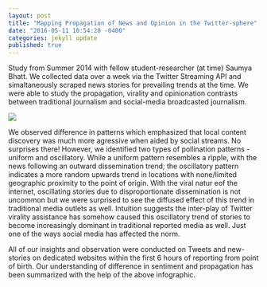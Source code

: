 ```yaml
---
layout: post
title: "Mapping Propagation of News and Opinion in the Twitter-sphere"
date: "2016-05-11 10:54:20 -0400"
categories: jekyll update
published: true
---
```

Study from Summer 2014 with fellow student-researcher (at time) Saumya Bhatt. We collected data over a week via the Twitter Streaming API and simaltaneously scraped news stories for prevailing trends at the time. We were able to study the propagation, virality and opinionation contrasts between traditional journalism and social-media broadcasted journalism.

![]({{site.baseurl}}/img/twittersphere.png)

We observed difference in patterns which emphasized that local content discovery was much more agressive when aided by social streams. No surprises there! However, we identified two types of pollination patterns - uniform and oscillatory. While a uniform pattern resembles a ripple, with the news following an outward dissemination trend; the oscillatory pattern indicates a more random upwards trend in locations with none/limited geographic proximity to the point of origin. With the viral natur eof the internet, oscillating stories due to disproportionate dissemination is not uncommon but we were surprised to see the diffused effect of this trend in traditional media outlets as well. Intuition suggests the inter-play of Twitter virality assistance has somehow caused this oscillatory trend of stories to become increasingly dominant in traditional reported media as well. Just one of the ways social media has affected the norm.

All of our insights and observation were conducted on Tweets and new-stories on dedicated websites within the first 6 hours of reporting from point of birth. Our understanding of difference in sentiment and propagation has been summarized with the help of the above infographic.
